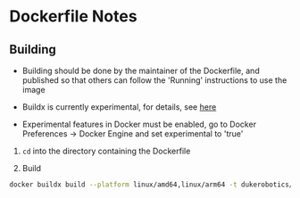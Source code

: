 # Dockerfile Notes
  
## Building

- Building should be done by the maintainer of the Dockerfile, and published so that others can follow the 'Running' instructions to use the image

- Buildx is currently experimental, for details, see [here](https://docs.docker.com/buildx/working-with-buildx/)

- Experimental features in Docker must be enabled, go to Docker Preferences -> Docker Engine and set experimental to 'true'

1. ```cd``` into the directory containing the Dockerfile

2. Build
```bash
docker buildx build --platform linux/amd64,linux/arm64 -t dukerobotics/robosub-ros:latest --push .
```


